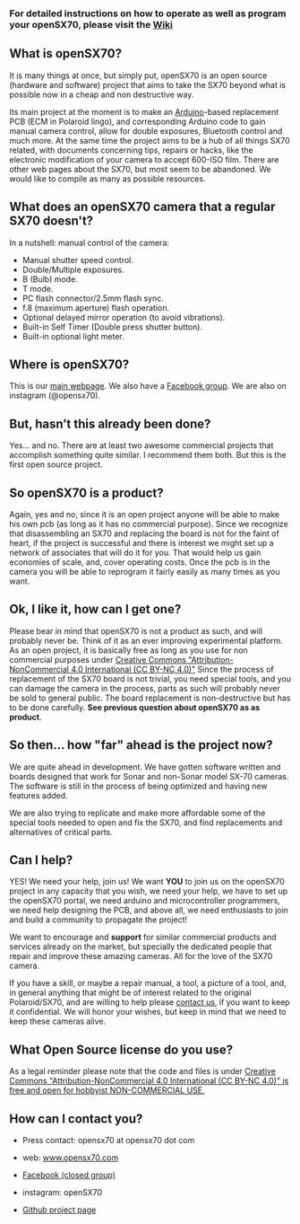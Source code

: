 ### For detailed instructions on how to operate as well as program your openSX70, please visit the [Wiki](https://github.com/openSX70/openSX70-Arduino-main/wiki)


## **What is openSX70?**

It is many things at once, but simply put, openSX70 is an open source (hardware and software) project that aims to take the SX70 beyond what is possible now in a cheap and non destructive way. 

Its main project at the moment is to make an [Arduino](https://www.arduino.cc/)-based replacement PCB (ECM in Polaroid lingo), and corresponding Arduino code to gain manual camera control, allow for double exposures, Bluetooth control and much more.
At the same time the project aims to be a hub of all things SX70 related, with documents concerning tips, repairs or hacks, like the electronic modification of your camera to accept 600-ISO film. There are other web pages about the SX70, but most seem to be abandoned. We would like to compile as many as possible resources.

## **What does an openSX70 camera that a regular SX70 doesn't?**

In a nutshell: manual control of the camera:
 
 -  Manual shutter speed control.
 -  Double/Multiple exposures.
 -  B (Bulb) mode.
 -  T mode.
 -  PC flash connector/2.5mm flash sync.
 -  f.8 (maximum aperture) flash operation.
 -  Optional delayed mirror operation (to avoid vibrations).
 -  Built-in Self Timer (Double press shutter button).
 -  Built-in optional light meter.

## **Where is openSX70?**

 This is our [main webpage](www.opensx70.com). We also have a [Facebook group](https://www.facebook.com/groups/739071666267626/ "Facebook openSX70 group"). We are also on instagram (@opensx70).

## **But, hasn’t this already been done?**

Yes… and no. There are at least two awesome commercial projects that accomplish something quite similar. I recommend them both. But this is the first open source project.

## **So openSX70 is a product?**

Again, yes and no, since it is an open project anyone will be able to make his own pcb (as long as it has no commercial purpose).
Since we recognize that disassembling an SX70 and replacing the board is not for the faint of heart, if the project is successful and there is interest we might set up a network of associates that will do it for you. That would help us gain economies of scale, and, cover operating costs. Once the pcb is in the camera you will be able to reprogram it fairly easily as many times as you want.

## **Ok, I like it, how can I get one?**

Please bear in mind that openSX70 is not a product as such, and will probably never be. Think of it as an ever improving experimental platform. As an open project, it is basically free as long as you use for non commercial purposes under [Creative Commons "Attribution-NonCommercial 4.0 International (CC BY-NC 4.0)"](https://creativecommons.org/licenses/by-nc/4.0/)
Since the process of replacement of the SX70 board is not trivial, you need special tools, and you can damage the camera in the process, parts as such will probably never be sold to general public. The board replacement is non-destructive but has to be done carefully. **See previous question about openSX70 as as product**.

## **So then… how "far" ahead is the project now?**

We are quite ahead in development. We have gotten software written and boards designed that work for Sonar and non-Sonar model SX-70 cameras. The software is still in the process of being optimized and having new features added.

We are also trying to replicate and make more affordable some of the special tools needed to open and fix the SX70, and find replacements and alternatives of critical parts.

## **Can I help?**

YES! We need your help, join us!
We want **YOU** to join us on the openSX70 project in any capacity that you wish, we need your help, we have to set up the openSX70 portal, we need arduino and microcontroller programmers, we need help designing the PCB, and above all, we need enthusiasts to join and build a community to propagate the project!

We want to encourage and **support** for similar commercial products and services already on the market, but specially the dedicated people that repair and improve these amazing cameras. All for the love of the SX70 camera.

If you have a skill, or maybe a repair manual, a tool, a picture of a tool, and, in general anything that might be of interest  related to the original Polaroid/SX70, and are willing to help please [contact us](mailto:help@opensx70.com), if you want to keep it confidential. We will honor your wishes, but keep in mind that we need to keep these cameras alive.

## **What Open Source license do you use?**

As a legal reminder please note that the code and files is under [Creative Commons "Attribution-NonCommercial 4.0 International (CC BY-NC 4.0)" is free and open for hobbyist NON-COMMERCIAL USE.](https://creativecommons.org/licenses/by-nc/4.0/)

## **How can I contact you?**

  - Press contact: opensx70 at opensx70 dot com

  - web: www.opensx70.com  

  - [Facebook (closed group)](https://goo.gl/3qjne2)

  - instagram: openSX70
  
   - [Github project page](https://goo.gl/1A1QbY)


